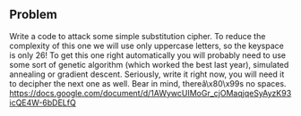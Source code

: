 ## Problem

Write a code to attack some simple substitution cipher. To reduce the complexity of this one we will use only uppercase 
letters, so the keyspace is only 26! To get this one right automatically you will probably need to use some sort of 
genetic algorithm (which worked the best last year), simulated annealing or gradient descent. 
Seriously, write it right now, you will need it to decipher the next one as well. 
Bear in mind, thereâ\x80\x99s no spaces. <https://docs.google.com/document/d/1AWywcUIMoGr_cjOMaqjqeSyAyzK93icQE4W-6bDELfQ>
